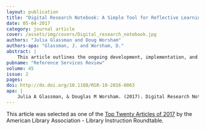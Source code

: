 ```yaml
---
layout: publication
title: "Digital Research Notebook: A Simple Tool for Reflective Learning"
date: 05-04-2017
category: journal article
cover: /assets/img/covers/Digital_research_notebook.jpg
authors: "Julia Glassman and Doug Worsham"
authors-apa: "Glassman, J. and Worsham, D."
abstract: |
    This article outlines the ongoing development, implementation, and evaluation of a digital research notebook designed to support hybrid and online approaches to information literacy development in one-shot, course-integrated, and full course instruction.
pubname: "Reference Services Review"
volume: 45
issue: 2
pages: 
doi: http://dx.doi.org/10.1108/RSR-10-2016-0063
apa: |
    Julia A Glassman, & Douglas M Worsham. (2017). Digital Research Notebook: A Simple Tool for Reflective Learning. Reference Services Review. https://doi.org/10.1108/RSR-10-2016-0063
---
```


This article was selected as one of the [Top Twenty Articles of 2017](http://www.ala.org/rt/sites/ala.org.rt/files/content/archive/2018jun.pdf) by the American Library Association - Library Instruction Roundtable.
